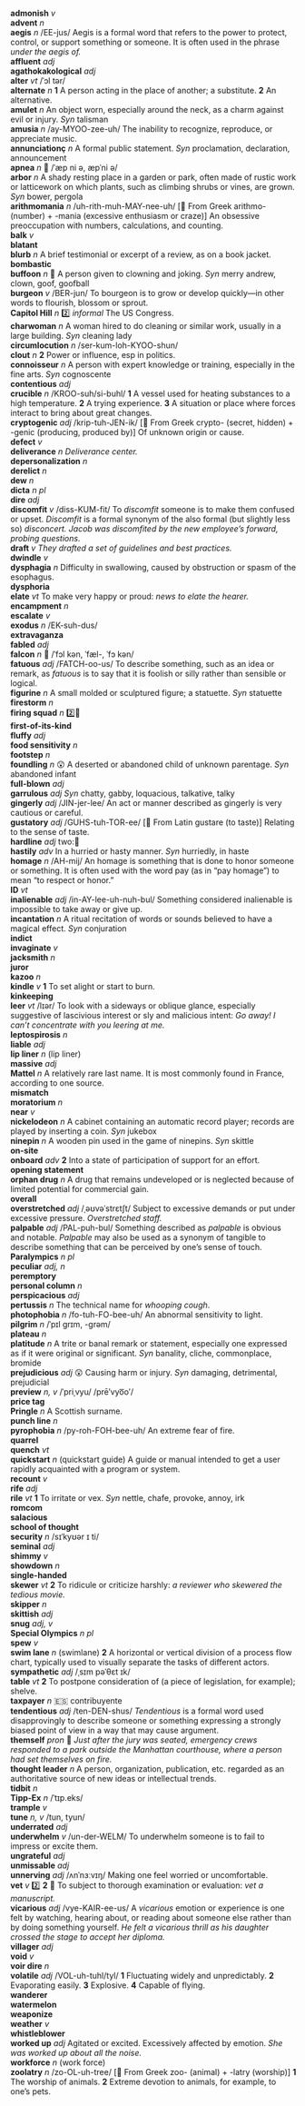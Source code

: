 __admonish__ _v_  
__advent__ _n_  
__aegis__ _n_ /EE-jus/ Aegis is a formal word that refers to the power to protect, control, or support something or someone. It is often used in the phrase _under the aegis of._  
__affluent__ _adj_  
__agathokakological__ _adj_  
__alter__ _vt_ /ˈɔl tər/  
__alternate__ _n_ __1__ A person acting in the place of another; a substitute. __2__ An alternative.  
__amulet__ _n_ An object worn, especially around the neck, as a charm against evil or injury. _Syn_ talisman  
__amusia__ _n_ /ay-MYOO-zee-uh/ The inability to recognize, reproduce, or appreciate music.  
__annunciationç__ _n_ A formal public statement. _Syn_ proclamation, declaration, announcement  
__apnea__ _n_ :mega: /ˈæp ni ə, æpˈni ə/  
__arbor__ _n_ A shady resting place in a garden or park, often made of rustic work or latticework on which plants, such as climbing shrubs or vines, are grown. _Syn_ bower, pergola  
__arithmomania__ _n_ /uh-rith-muh-MAY-nee-uh/ [:scroll: From Greek arithmo- (number) + -mania (excessive enthusiasm or craze)] An obsessive preoccupation with numbers, calculations, and counting.  
__balk__ _v_  
__blatant__  
__blurb__ _n_ A brief testimonial or excerpt of a review, as on a book jacket.  
__bombastic__  
__buffoon__ _n_ :dart: A person given to clowning and joking. _Syn_ merry andrew, clown, goof, goofball  
__burgeon__ _v_ /BER-jun/ To bourgeon is to grow or develop quickly—in other words to flourish, blossom or sprout.  
__Capitol Hill__ _n_ :two: _informal_ The US Congress.  
__charwoman__ _n_ A woman hired to do cleaning or similar work, usually in a large building. _Syn_ cleaning lady  
__circumlocution__ _n_ /ser-kum-loh-KYOO-shun/  
__clout__ _n_ __2__ Power or influence, esp in politics.  
__connoisseur__ _n_ A person with expert knowledge or training, especially in the fine arts. _Syn_ cognoscente  
__contentious__ _adj_  
__crucible__ _n_ /KROO-suh/si-buhl/ __1__ A vessel used for heating substances to a high temperature. __2__ A trying experience. __3__ A situation or place where forces interact to bring about great changes.  
__cryptogenic__ _adj_ /krip-tuh-JEN-ik/ [:scroll: From Greek crypto- (secret, hidden) + -genic (producing, produced by)] Of unknown origin or cause.  
__defect__ _v_  
__deliverance__ _n_ _Deliverance center._  
__depersonalization__ _n_  
__derelict__ _n_  
__dew__ _n_  
__dicta__ _n pl_  
__dire__ _adj_  
__discomfit__ _v_ /diss-KUM-fit/ To _discomfit_ someone is to make them confused or upset. _Discomfit_ is a formal synonym of the also formal (but slightly less so) _disconcert._ _Jacob was discomfited by the new employee’s forward, probing questions._  
__draft__ _v_ _They drafted a set of guidelines and best practices._  
__dwindle__ _v_  
__dysphagia__ _n_ Difficulty in swallowing, caused by obstruction or spasm of the esophagus.  
__dysphoria__  
__elate__ _vt_ To make very happy or proud: _news to elate the hearer._  
__encampment__ _n_  
__escalate__ _v_  
__exodus__ _n_ /EK-suh-dus/  
__extravaganza__  
__fabled__ _adj_  
__falcon__ _n_ :mega: /ˈfɔl kən, ˈfæl-, ˈfɔ kən/  
__fatuous__ _adj_ /FATCH-oo-us/ To describe something, such as an idea or remark, as _fatuous_ is to say that it is foolish or silly rather than sensible or logical.  
__figurine__ _n_ A small molded or sculptured figure; a statuette. _Syn_ statuette  
__firestorm__ _n_  
__firing squad__ _n_ :two::hammer:  
__first-of-its-kind__  
__fluffy__ _adj_  
__food sensitivity__ _n_  
__footstep__ _n_  
__foundling__ _n_ :astonished: A deserted or abandoned child of unknown parentage. _Syn_ abandoned infant  
__full-blown__ _adj_  
__garrulous__ _adj_ _Syn_ chatty, gabby, loquacious, talkative, talky  
__gingerly__ _adj_ /JIN-jer-lee/ An act or manner described as gingerly is very cautious or careful.  
__gustatory__ _adj_ /GUHS-tuh-TOR-ee/ [:scroll: From Latin gustare (to taste)] Relating to the sense of taste.  
__hardline__ _adj_ two::hammer:  
__hastily__ _adv_ In a hurried or hasty manner. _Syn_ hurriedly, in haste  
__homage__ _n_ /AH-mij/ An homage is something that is done to honor someone or something. It is often used with the word pay (as in “pay homage”) to mean “to respect or honor.”  
__ID__ _vt_  
__inalienable__ _adj_ /in-AY-lee-uh-nuh-bul/ Something considered inalienable is impossible to take away or give up.  
__incantation__ _n_ A ritual recitation of words or sounds believed to have a magical effect. _Syn_ conjuration  
‌__indict__  
__invaginate__ _v_  
__jacksmith__ _n_  
__juror__  
__kazoo__ _n_  
__kindle__ _v_ __1__ To set alight or start to burn.  
__kinkeeping__  
__leer__ _vt_ /lɪər/ To look with a sideways or oblique glance, especially suggestive of lascivious interest or sly and malicious intent: _Go away! I can’t concentrate with you leering at me._  
__leptospirosis__ _n_  
__liable__ _adj_  
__lip liner__ _n_ (lip liner)  
__massive__ _adj_  
__Mattel__ _n_ A relatively rare last name. It is most commonly found in France, according to one source.  
__mismatch__  
__moratorium__ _n_  
__near__ _v_  
__nickelodeon__ _n_ A cabinet containing an automatic record player; records are played by inserting a coin. _Syn_ jukebox  
__ninepin__ _n_ A wooden pin used in the game of ninepins. _Syn_ skittle  
__on-site__  
__onboard__ _adv_ __2__ Into a state of participation of support for an effort.  
__opening statement__  
__orphan drug__ _n_ A drug that remains undeveloped or is neglected because of limited potential for commercial gain.  
__overall__  
__overstretched__ _adj_ /ˌəʊvəˈstrɛtʃt/ Subject to excessive demands or put under excessive pressure. _Overstretched staff._  
__palpable__ _adj_ /PAL-puh-bul/ Something described as _palpable_ is obvious and notable. _Palpable_ may also be used as a synonym of tangible to describe something that can be perceived by one’s sense of touch.  
__Paralympics__ _n pl_  
__peculiar__ _adj, n_  
__peremptory__  
__personal column__ _n_  
__perspicacious__ _adj_  
__pertussis__ _n_ The technical name for _whooping cough_.  
__photophobia__ _n_ /fo-tuh-FO-bee-uh/ An abnormal sensitivity to light.  
‌__pilgrim__ _n_ /ˈpɪl grɪm, -grəm/  
__plateau__ _n_  
__platitude__ _n_ A trite or banal remark or statement, especially one expressed as if it were original or significant. _Syn_ banality, cliche, commonplace, bromide  
__prejudicious__ _adj_ :astonished: Causing harm or injury. _Syn_ damaging, detrimental, prejudicial  
__preview__ _n, v_ /ˈpriˌvyu/ /prē′vyo͞o′/  
__price tag__  
__Pringle__ _n_ A Scottish surname.  
__punch line__ _n_  
__pyrophobia__ _n_ /py-roh-FOH-bee-uh/ An extreme fear of fire.  
__quarrel__  
__quench__ _vt_  
__quickstart__ _n_ (quickstart guide) A guide or manual intended to get a user rapidly acquainted with a program or system.  
__recount__ _v_  
__rife__ _adj_  
__rile__ _vt_ __1__ To irritate or vex. _Syn_ nettle, chafe, provoke, annoy, irk  
__romcom__  
__salacious__  
__school of thought__  
__security__ _n_ /sɪˈkyʊər ɪ ti/  
__seminal__ _adj_  
__shimmy__ _v_  
__showdown__ _n_  
__single-handed__  
__skewer__ _vt_ __2__ To ridicule or criticize harshly: _a reviewer who skewered the tedious movie._  
__skipper__ _n_  
__skittish__ _adj_  
__snug__ _adj, v_  
__Special Olympics__ _n pl_  
__spew__ _v_  
__swim lane__ _n_ (swimlane) __2__ A horizontal or vertical division of a process flow chart, typically used to visually separate the tasks of different actors.  
__sympathetic__ _adj_ /ˌsɪm pəˈθɛt ɪk/  
__table__ _vt_ __2__ To postpone consideration of (a piece of legislation, for example); shelve.  
__taxpayer__ _n_ :es: contribuyente  
__tendentious__ _adj_ /ten-DEN-shus/ _Tendentious_ is a formal word used disapprovingly to describe someone or something expressing a strongly biased point of view in a way that may cause argument.  
__themself__ _pron_ :dart: _Just after the jury was seated, emergency crews responded to a park outside the Manhattan courthouse, where a person had set themselves on fire._  
__thought leader__ _n_ A person, organization, publication, etc. regarded as an authoritative source of new ideas or intellectual trends.  
__tidbit__ _n_  
__Tipp-Ex__ _n_ /ˈtɪp.eks/  
__trample__ _v_  
__tune__ _n, v_ /tun, tyun/  
__underrated__ _adj_  
__underwhelm__ _v_ /un-der-WELM/ To underwhelm someone is to fail to impress or excite them.  
__ungrateful__ _adj_  
__unmissable__ _adj_  
__unnerving__ _adj_ /ʌnˈnɜːvɪŋ/ Making one feel worried or uncomfortable.  
__vet__ _v_ :two: __2__ :dart: To subject to thorough examination or evaluation: _vet a manuscript._  
__vicarious__ _adj_ /vye-KAIR-ee-us/ A _vicarious_ emotion or experience is one felt by watching, hearing about, or reading about someone else rather than by doing something yourself. _He felt a vicarious thrill as his daughter crossed the stage to accept her diploma._  
__villager__ _adj_  
__void__ _v_  
__voir dire__ _n_  
__volatile__ _adj_ /VOL-uh-tuhl/tyl/ __1__ Fluctuating widely and unpredictably. __2__ Evaporating easily. __3__ Explosive. __4__ Capable of flying.  
__wanderer__  
__watermelon__  
__weaponize__  
__weather__ _v_  
__whistleblower__  
__worked up__ _adj_ Agitated or excited. Excessively affected by emotion. _She was worked up about all the noise._  
__workforce__ _n_ (work force)  
__zoolatry__ _n_ /zo-OL-uh-tree/ [:scroll: From Greek zoo- (animal) + -latry (worship)] __1__ The worship of animals. __2__ Extreme devotion to animals, for example, to one’s pets.  